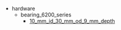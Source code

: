 * hardware
  * bearing_6200_series
    * [10_mm_id_30_mm_od_9_mm_depth](hardware/bearing_6200_series/10_mm_id_30_mm_od_9_mm_depth)
